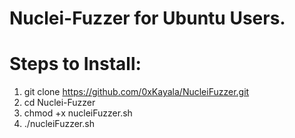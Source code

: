 # Nuclei-Fuzzer for Ubuntu Users.

# Steps to Install:
1. git clone https://github.com/0xKayala/NucleiFuzzer.git
2. cd Nuclei-Fuzzer
3. chmod +x nucleiFuzzer.sh
4. ./nucleiFuzzer.sh
